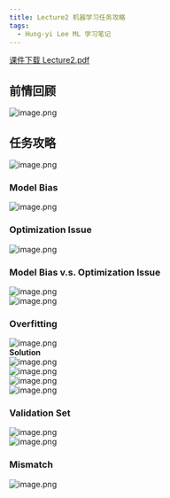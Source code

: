 ```yaml
---
title: Lecture2 机器学习任务攻略
tags:
  - Hung-yi Lee ML 学习笔记
---
```


[课件下载 Lecture2.pdf](https://speech.ee.ntu.edu.tw/~hylee/ml/ml2021-course-data/overfit-v6.pdf)

## 前情回顾

![image.png](https://yeyi0003.oss-cn-hangzhou.aliyuncs.com/1705117017867-84f46bf7-f64e-43c2-a02e-cc85a15637be.png)

## 任务攻略

![image.png](https://yeyi0003.oss-cn-hangzhou.aliyuncs.com/1705117284508-268d85dd-1392-4c64-913a-82464d0b3728.png)

### Model Bias

![image.png](https://yeyi0003.oss-cn-hangzhou.aliyuncs.com/1705117686320-63c9f9ea-7d09-4b12-8000-27ca9f77ecc8.png)

### Optimization Issue

![image.png](https://yeyi0003.oss-cn-hangzhou.aliyuncs.com/1705117918671-9c4e52e1-606b-43cc-99c8-41a173affcd0.png)

### Model Bias v.s. Optimization Issue

![image.png](https://yeyi0003.oss-cn-hangzhou.aliyuncs.com/1705118179292-9bd879f7-986e-42ef-b4da-6811d03e7e1f.png)<br />![image.png](https://yeyi0003.oss-cn-hangzhou.aliyuncs.com/1705118453308-56caa59b-ba5a-4d8a-b622-f529dfdd1bee.png)

### Overfitting

![image.png](https://yeyi0003.oss-cn-hangzhou.aliyuncs.com/1705124154765-8c01f380-4cd3-435e-a34c-589579e82443.png)<br />**Solution**<br />![image.png](https://yeyi0003.oss-cn-hangzhou.aliyuncs.com/1705125626040-d75db8f0-9441-44e7-89dd-154fb46a5999.png)<br />![image.png](https://yeyi0003.oss-cn-hangzhou.aliyuncs.com/1705126080527-b3d9935b-dfd8-40d6-a811-fbc95baab65d.png)<br />![image.png](https://yeyi0003.oss-cn-hangzhou.aliyuncs.com/1705126176834-1c7b7b6b-0b69-47c9-8dc4-77ee945c57de.png)<br />![image.png](https://yeyi0003.oss-cn-hangzhou.aliyuncs.com/1705127221602-3ea9d8f0-1573-456e-9e5b-c05e4fbc66e5.png)

### Validation Set

![image.png](https://yeyi0003.oss-cn-hangzhou.aliyuncs.com/1705127709457-6bfe0493-983b-44f1-ae00-3a423cd7477a.png)<br />![image.png](https://yeyi0003.oss-cn-hangzhou.aliyuncs.com/1705127738697-6f2cadcf-e43e-4e56-a8df-12f05ff0b322.png)

### Mismatch

![image.png](https://yeyi0003.oss-cn-hangzhou.aliyuncs.com/1705128097789-3de60b91-9973-4158-91f4-dbafda9b7619.png)
